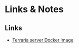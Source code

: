 ﻿# Links & Notes

## Links

- [Terraria server Docker image](https://github.com/hexlo/terraria-server-docker)
